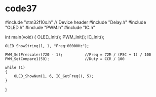 # code37
#include "stm32f10x.h"                  // Device header
#include "Delay.h"
#include "OLED.h"
#include "PWM.h"
#include "IC.h"
  
int main(void)
{
	OLED_Init();
	PWM_Init();
	IC_Init();
	
	OLED_ShowString(1, 1, "Freq:00000Hz");
	
	PWM_SetPrescaler(720 - 1);			//Freq = 72M / (PSC + 1) / 100
	PWM_SetCompare1(50);				//Duty = CCR / 100
	
	while (1)
	{
		OLED_ShowNum(1, 6, IC_GetFreq(), 5);
	}
}
